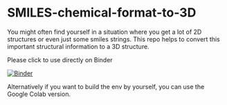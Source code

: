 # SMILES-chemical-format-to-3D
You might often find yourself in a situation where you get a lot of 2D structures or even just some smiles strings.  This repo helps to convert this important structural information to a 3D structure. 

Please click to use directly on Binder 

[![Binder](https://mybinder.org/badge_logo.svg)](https://mybinder.org/v2/gh/quantaosun/SMILES-chemical-format-to-3D/HEAD?labpath=Obabel_Convert_File_Format_on_Binder.ipynb)

Alternatively if you want to build the env by yourself, you can use the Google Colab version.






